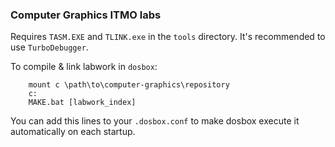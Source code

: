 ### Computer Graphics ITMO labs

Requires `TASM.EXE` and `TLINK.exe` in the `tools` directory. 
It's recommended to use `TurboDebugger`.

To compile & link labwork in `dosbox`:
```
    mount c \path\to\computer-graphics\repository
    c:
    MAKE.bat [labwork_index]
```
You can add this lines to your `.dosbox.conf` to make dosbox execute it automatically on each startup.
